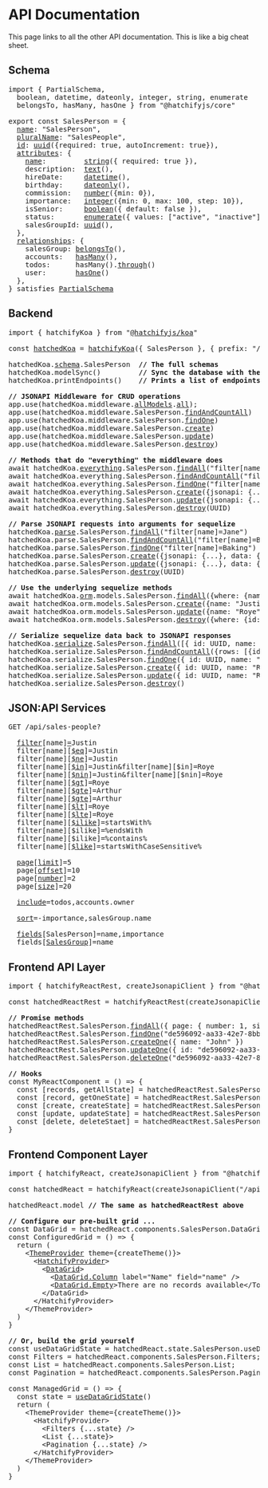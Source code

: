 # API Documentation

This page links to all the other API documentation. This is like a big cheat sheet.

## Schema

<pre>
import { PartialSchema, 
  boolean, datetime, dateonly, integer, string, enumerate
  belongsTo, hasMany, hasOne } from "@hatchifyjs/core"
  
export const SalesPerson = {
  <a href="core/PartialSchema.md#name">name</a>: "SalesPerson",
  <a href="core/PartialSchema.md#pluralname">pluralName</a>: "SalesPeople",
  <a href="core/PartialSchema.md#id">id</a>: <a href="core/attribute-types/uuid.md">uuid</a>({required: true, autoIncrement: true}),
  <a href="./core/attribute-types/README.md">attributes</a>: {
    <a href="core/PartialSchema.md#general-guidelines">name</a>:         <a href="core/attribute-types/string.md">string</a>({ required: true }),
    description:  <a href="core/attribute-types/text.md">text</a>(),
    hireDate:     <a href="core/attribute-types/datetime.md">datetime</a>(),
    birthday:     <a href="./core/attribute-types/datetime.md">dateonly</a>(),
    commission:   <a href="./core/attribute-types/number.md">number</a>({min: 0}),
    importance:   <a href="core/attribute-types/integer.md">integer</a>({min: 0, max: 100, step: 10}),
    isSenior:     <a href="core/attribute-types/boolean.md">boolean</a>({ default: false }),
    status:       <a href="core/attribute-types/enum.md">enumerate</a>({ values: ["active", "inactive"] }),
    salesGroupId: <a href="./core/attribute-types/uuid.md">uuid</a>(),
  },
  <a href="./core/relationship-types/README.md">relationships</a>: {
    salesGroup: <a href="core/relationship-types/belongs-to.md">belongsTo</a>(),
    accounts:   <a href="core/relationship-types/has-many.md">hasMany</a>(),
    todos:      hasMany().<a href="core/relationship-types/has-many-through.md">through</a>()
    user:       <a href="./core/relationship-types/has-one.md">hasOne</a>()
  },
} satisfies <a href="core/PartialSchema.md">PartialSchema</a>
</pre>

## Backend

<pre>
import { hatchifyKoa } from "<a href="./koa/README.md">@hatchifyjs/koa</a>"
  
const <a href="./koa/README.md#hatchedkoa">hatchedKoa</a> = <a href="./koa/README.md#hatchifykoa">hatchifyKoa</a>({ SalesPerson }, { prefix: "/api" })

hatchedKoa.<a href="core/README.md">schema</a>.SalesPerson  <b>// The full schemas</b>
hatchedKoa.modelSync()         <b>// Sync the database with the schema</b>
hatchedKoa.printEndpoints()    <b>// Prints a list of endpoints generated by Hatchify</b>

<b>// JSONAPI Middleware for CRUD operations</b>
app.use(hatchedKoa.middleware.<a href="./koa/hatchedKoa.middleware.md#hatchedkoamiddlewareallmodels">allModels</a>.<a href="./koa/hatchedKoa.middleware.md#all">all</a>);
app.use(hatchedKoa.middleware.SalesPerson.<a href="./koa/hatchedKoa.middleware.md#findandcountall">findAndCountAll</a>)
app.use(hatchedKoa.middleware.SalesPerson.<a href="./koa/hatchedKoa.middleware.md#findone">findOne</a>)
app.use(hatchedKoa.middleware.SalesPerson.<a href="./koa/hatchedKoa.middleware.md#create">create</a>)
app.use(hatchedKoa.middleware.SalesPerson.<a href="./koa/hatchedKoa.middleware.md#update">update</a>)
app.use(hatchedKoa.middleware.SalesPerson.<a href="./koa/hatchedKoa.middleware.md#destroy">destroy</a>)

<b>// Methods that do "everything" the middleware does</b>
await hatchedKoa.<a href="./koa/hatchedKoa.everything.md">everything</a>.SalesPerson.<a href="./koa/hatchedKoa.everything.md#findall">findAll</a>("filter[name]=Jane")
await hatchedKoa.everything.SalesPerson.<a href="./koa/hatchedKoa.everything.md#findandcountall">findAndCountAll</a>("filter[name]=Baking")
await hatchedKoa.everything.SalesPerson.<a href="./koa/hatchedKoa.everything.md#findOne">findOne</a>("filter[name]=Baking")
await hatchedKoa.everything.SalesPerson.<a href="./koa/hatchedKoa.everything.md#create">create</a>({jsonapi: {...}, data: {...}})
await hatchedKoa.everything.SalesPerson.<a href="./koa/hatchedKoa.everything.md#update">update</a>({jsonapi: {...}, data: {...}}, UUID)
await hatchedKoa.everything.SalesPerson.<a href="./koa/hatchedKoa.everything.md#destroy">destroy</a>(UUID)

<b>// Parse JSONAPI requests into arguments for sequelize</b>
hatchedKoa.<a href="./koa/hatchedKoa.parse.md">parse</a>.SalesPerson.<a href="./koa/hatchedKoa.parse.md#findall">findAll</a>("filter[name]=Jane")
hatchedKoa.parse.SalesPerson.<a href="./koa/hatchedKoa.parse.md#findandcountall">findAndCountAll</a>("filter[name]=Baking")
hatchedKoa.parse.SalesPerson.<a href="./koa/hatchedKoa.parse.md#findOne">findOne</a>("filter[name]=Baking")
hatchedKoa.parse.SalesPerson.<a href="./koa/hatchedKoa.parse.md#create">create</a>({jsonapi: {...}, data: {...}})
hatchedKoa.parse.SalesPerson.<a href="./koa/hatchedKoa.parse.md#update">update</a>({jsonapi: {...}, data: {...}}, UUID)
hatchedKoa.parse.SalesPerson.<a href="./koa/hatchedKoa.parse.md#destroy">destroy</a>(UUID)

<b>// Use the underlying sequelize methods</b>
await hatchedKoa.<a href="https://sequelize.org/docs/v6/core-concepts/model-basics/#model-definition">orm</a>.models.SalesPerson.<a href="https://sequelize.org/docs/v6/core-concepts/model-querying-basics/#specifying-attributes-for-select-queries">findAll</a>({where: {name: "Jane"}})
await hatchedKoa.orm.models.SalesPerson.<a href="https://sequelize.org/docs/v6/core-concepts/model-querying-basics/#simple-insert-queries">create</a>({name: "Justin"})
await hatchedKoa.orm.models.SalesPerson.<a href="https://sequelize.org/docs/v6/core-concepts/model-querying-basics/#simple-update-queries">update</a>({name: "Roye"},{where: {id: UUID}})
await hatchedKoa.orm.models.SalesPerson.<a href="https://sequelize.org/docs/v6/core-concepts/model-querying-basics/#simple-delete-queries">destroy</a>({where: {id: UUID}})

<b>// Serialize sequelize data back to JSONAPI responses</b>
hatchedKoa.<a href="./koa/hatchedKoa.parse.md">serialize</a>.SalesPerson.<a href="./koa/hatchedKoa.serialize.md#findall">findAll</a>([{ id: UUID, name: "Roye" }])
hatchedKoa.serialize.SalesPerson.<a href="./koa/hatchedKoa.serialize.md#findandcountall">findAndCountAll</a>({rows: [{id: UUID, ...}], count: 1})
hatchedKoa.serialize.SalesPerson.<a href="./koa/hatchedKoa.serialize.md#findOne">findOne</a>({ id: UUID, name: "Roye" })
hatchedKoa.serialize.SalesPerson.<a href="./koa/hatchedKoa.serialize.md#create">create</a>({ id: UUID, name: "Roye" })
hatchedKoa.serialize.SalesPerson.<a href="./koa/hatchedKoa.serialize.md#update">update</a>({ id: UUID, name: "Roye" })
hatchedKoa.serialize.SalesPerson.<a href="./koa/hatchedKoa.serialize.md#destroy">destroy</a>()
</pre>

## JSON:API Services

<pre>
GET /api/sales-people?

  <a href="./jsonapi/reading/filtering/README.md">filter</a>[name]<a href="./jsonapi/reading/filtering/no-operator.md">=</a>Justin
  filter[name][<a href="./jsonapi/reading/filtering/%24eq.md">$eq</a>]=Justin
  filter[name][<a href="./jsonapi/reading/filtering/%24ne.md">$ne</a>]=Justin
  filter[name][<a href="./jsonapi/reading/filtering/%24in.md">$in</a>]=Justin&filter[name][$in]=Roye
  filter[name][<a href="./jsonapi/reading/filtering/%24nin.md">$nin</a>]=Justin&filter[name][$nin]=Roye
  filter[name][<a href="./jsonapi/reading/filtering/%24gt.md">$gt</a>]=Roye
  filter[name][<a href="./jsonapi/reading/filtering/%24gte.md">$gte</a>]=Arthur
  filter[name][<a href="./jsonapi/reading/filtering/%24gte.md">$gte</a>]=Arthur
  filter[name][<a href="./jsonapi/reading/filtering/%24lt.md">$lt</a>]=Roye
  filter[name][<a href="./jsonapi/reading/filtering/%24lte.md">$lte</a>]=Roye
  filter[name][<a href="./jsonapi/reading/filtering/%24ilike.md">$ilike</a>]=startsWith%
  filter[name][$ilike]=%endsWith
  filter[name][$ilike]=%contains%
  filter[name][<a href="./jsonapi/reading/filtering/%24like.md">$like</a>]=startsWithCaseSensitive%
  
  <a href="./jsonapi/reading/paginating/README.md">page</a>[<a href="./jsonapi/reading/paginating/README.md#offset-and-limit-pagination">limit</a>]=5
  page[<a href="./jsonapi/reading/paginating/README.md#offset-and-limit-pagination">offset</a>]=10
  page[<a href="./jsonapi/reading/paginating/README.md#page-based-pagination">number</a>]=2
  page[<a href="./jsonapi/reading/paginating/README.md#page-based-pagination">size</a>]=20

  <a href="./jsonapi/reading/relationships/README.md">include</a>=todos,accounts.owner

  <a href="./jsonapi/reading/sorting/README.md">sort</a>=-importance,salesGroup.name

  <a href="./jsonapi/reading/sparse-fields/README.md">fields</a>[SalesPerson]=name,importance
  fields[<a href="./jsonapi/reading/sparse-fields/README.md#example-with-relationships">SalesGroup</a>]=name
</pre>

## Frontend API Layer

<pre>
import { hatchifyReactRest, createJsonapiClient } from "@hatchifyjs/react-jsonapi";

const hatchedReactRest = hatchifyReactRest(createJsonapiClient("/api", { SalesPerson }))

<b>// Promise methods</b>
hatchedReactRest.SalesPerson.<a href="">findAll</a>({ page: { number: 1, size: 10 }})
hatchedReactRest.SalesPerson.<a href="">findOne</a>("de596092-aa33-42e7-8bb7-09ec5b20d73f")
hatchedReactRest.SalesPerson.<a href="">createOne</a>({ name: "John" })
hatchedReactRest.SalesPerson.<a href="">updateOne</a>({ id: "de596092-aa33-42e7-8bb7-09ec5b20d73f", name: "Johnny" })
hatchedReactRest.SalesPerson.<a href="">deleteOne</a>("de596092-aa33-42e7-8bb7-09ec5b20d73f")

<b>// Hooks</b>
const MyReactComponent = () => {
  const [records, getAllState] = hatchedReactRest.SalesPerson.<a href="">useAll</a>({ page: { number: 1, size: 10 }})
  const [record, getOneState] = hatchedReactRest.SalesPerson.<a href="">useOne</a>("de596092-aa33-42e7-8bb7-09ec5b20d73f")
  const [create, createState] = hatchedReactRest.SalesPerson.<a href="">useCreateOne</a>()
  const [update, updateState] = hatchedReactRest.SalesPerson.<a href="">useUpdateOne</a>()
  const [delete, deleteStaet] = hatchedReactRest.SalesPerson.<a href="">useDeleteOne</a>()
}
</pre>

## Frontend Component Layer

<pre>
import { hatchifyReact, createJsonapiClient } from "@hatchifyjs/react-jsonapi";

const hatchedReact = hatchifyReact(createJsonapiClient("/api", Schemas))

hatchedReact.<a>model</a> <b>// The same as hatchedReactRest above</b>

<b>// Configure our pre-built grid ... </b>
const DataGrid = hatchedReact.components.SalesPerson.DataGrid;
const ConfiguredGrid = () => {
  return (
    &lt;<a href="./react/README.md#mui-components">ThemeProvider</a> theme={createTheme()}>
      &lt;<a href="./react/README.md#hatchifyprovider">HatchifyProvider</a>>
        &lt;<a href="./react/hatchedReact.components[schemaName].DataGrid.md">DataGrid</a>>
          &lt;<a href="./react/hatchedReact.components[schemaName].DataGrid.Column.md">DataGrid.Column</a> label="Name" field="name" />
          &lt;<a href="./react/hatchedReact.components[schemaName].DataGrid.Empty.md">DataGrid.Empty</a>>There are no records available&lt;/TodoDataGrid.Empty>
        &lt;/DataGrid>
      &lt;/HatchifyProvider>
    &lt;/ThemeProvider>
  )
}

<b>// Or, build the grid yourself</b>
const useDataGridState = hatchedReact.state.SalesPerson.useDataGridState;
const Filters = hatchedReact.components.SalesPerson.Filters;
const List = hatchedReact.components.SalesPerson.List;
const Pagination = hatchedReact.components.SalesPerson.Pagination;
  
const ManagedGrid = () => {
  const state = <a href="./react/README.md#mui-components">useDataGridState</a>()
  return (
    &lt;ThemeProvider theme={createTheme()}>
      &lt;HatchifyProvider>
        &lt;Filters {...state} />
        &lt;List {...state}>
        &lt;Pagination {...state} />
      &lt;/HatchifyProvider>
    &lt;/ThemeProvider>
  )
}
</pre>
